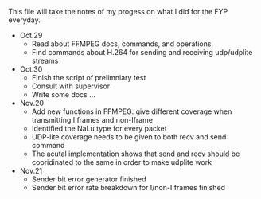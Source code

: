 This file will take the notes of my progess on what I did for the FYP everyday.
- Oct.29
    - Read about FFMPEG docs, commands, and operations.
    - Find commands about H.264 for sending and receiving udp/udplite streams
- Oct.30
    - Finish the script of prelimniary test
    - Consult with supervisor 
    - Write some docs
...
- Nov.20
    - Add new functions in FFMPEG: give different coverage when transmitting I frames and non-Iframe
    - Identified the NaLu type for every packet
    - UDP-lite coverage needs to be given to both recv and send command
    - The acutal implementation shows that send and recv should be cooridinated to the same in order to make udplite work
- Nov.21
    - Sender bit error generator finished
    - Sender bit error rate breakdown for I/non-I frames finished

